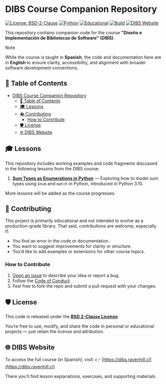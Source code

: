 # DIBS Course Companion Repository

[![License: BSD-2-Clause](https://img.shields.io/badge/License-BSD%202--Clause-blue.svg)](./LICENSE)
[![Python](https://img.shields.io/badge/Python-3.10%2B-blue?logo=python)](https://www.python.org/downloads/)
[![Educational](https://img.shields.io/badge/purpose-educational-yellow)](https://dibs.pages.dev)
[![Build](https://img.shields.io/badge/status-stable-brightgreen)]()
[![DIBS Website](https://img.shields.io/badge/website-dibs.ravenhill.cl-purple)](https://dibs.ravenhill.cl)

This repository contains companion code for the course **"Diseño e Implementación de Bibliotecas de Software" (DIBS)**.

> [!note]
> While the course is taught in **Spanish**, the code and documentation here are in **English** to ensure clarity, accessibility, and alignment with broader software development conventions.

## 📖 Table of Contents

- [DIBS Course Companion Repository](#dibs-course-companion-repository)
  - [📖 Table of Contents](#-table-of-contents)
  - [🎓 Lessons](#-lessons)
  - [� Contributing](#-contributing)
    - [How to Contribute](#how-to-contribute)
  - [🛡️ License](#️-license)
  - [🌐 DIBS Website](#-dibs-website)

## 🎓 Lessons

This repository includes working examples and code fragments discussed in the following lessons from the DIBS course:

1. **[Sum Types as Enumerations in Python](https://dibs.ravenhill.cl/docs/type-fundamentals/algebraic-data-types/enums/py/)** — Exploring how to model sum types using `Enum` and `match` in Python, introduced in Python 3.10.

More lessons will be added as the course progresses.

## 🤝 Contributing

This project is primarily educational and not intended to evolve as a production-grade library. That said, contributions are welcome, especially if:

* You find an error in the code or documentation.
* You want to suggest improvements for clarity or structure.
* You’d like to add examples or extensions for other course topics.

### How to Contribute

1. [Open an issue](https://github.com/r8vnhill/haskell-dibs/issues) to describe your idea or report a bug.
2. Follow the [Code of Conduct](./CODE_OF_CONDUCT.md).
3. Feel free to fork the repo and submit a pull request with your changes.

## 🛡️ License

This code is released under the **[BSD 2-Clause License](./LICENSE)**.

You’re free to use, modify, and share the code in personal or educational projects — just retain the license and attribution.

## 🌐 DIBS Website

To access the full course (in Spanish), visit:
👉 [https://dibs.ravenhill.cl](https://dibs.ravenhill.cl)

There you'll find lesson explanations, exercises, and supporting materials.
